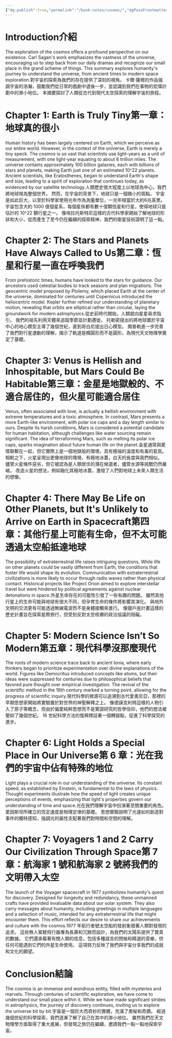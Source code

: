 ```yaml
---
{"dg-publish":true,"permalink":"/book-notes/cosmos/","dgPassFrontmatter":true}
---
```


# Introduction介紹

The exploration of the cosmos offers a profound perspective on our existence. Carl Sagan's work emphasizes the vastness of the universe, encouraging us to step back from our daily dramas and recognize our small place in the grand scheme of things. This summary explores humanity's journey to understand the universe, from ancient times to modern space exploration.對宇宙的探索為我們的存在提供了深刻的視角。 卡爾·薩根的作品強調宇宙的浩瀚，鼓勵我們從日常的戲劇中退後一步，並認識到我們在事物的宏偉計劃中的渺小地位。 本摘要探討了人類從古代到現代太空探索的理解宇宙的旅程。

# Chapter 1: Earth is Truly Tiny第一章：地球真的很小

Human history has been largely centered on Earth, which we perceive as our entire world. However, in the context of the universe, Earth is merely a tiny speck. The cosmos is so vast that scientists use light-years as a unit of measurement, with one light-year equating to about 6 trillion miles. The universe contains approximately 100 billion galaxies, each with billions of stars and planets, making Earth just one of an estimated 10^22 planets. Ancient scientists, like Eratosthenes, began to understand Earth's shape and size, leading to a spirit of exploration that continues today, as evidenced by our satellite technology.人類歷史很大程度上以地球為中心，我們將地球視為整個世界。 然而，在宇宙的背景下，地球只是一個微小的斑點。 宇宙是如此巨大，以至於科學家使用光年作為測量單位，一光年相當於大約6兆英里。 宇宙包含大約 1000 億個星系，每個星係都有數十億顆恆星和行星，使得地球只是估計的 10^22 顆行星之一。 像埃拉托斯特尼這樣的古代科學家開始了解地球的形狀和大小，從而產生了至今仍在繼續的探索精神，我們的衛星技術證明了這一點。

# Chapter 2: The Stars and Planets Have Always Called to Us第二章：恆星和行星一直在呼喚我們

From prehistoric times, humans have looked to the stars for guidance. Our ancestors used celestial bodies to track seasons and plan migrations. The geocentric model proposed by Ptolemy, which placed Earth at the center of the universe, dominated for centuries until Copernicus introduced the heliocentric model. Kepler further refined our understanding of planetary motion, revealing that orbits are elliptical rather than circular, laying the groundwork for modern astrophysics.從史前時代開始，人類就向星星尋求指引。 我們的祖先利用天體來追蹤季節並計劃遷徙。 托勒密提出的將地球置於宇宙中心的地心模型主導了幾個世紀，直到哥白尼提出日心模型。 開普勒進一步完善了我們對行星運動的理解，揭示了軌道是橢圓形而不是圓形，為現代天文物理學奠定了基礎。

# Chapter 3: Venus is Hellish and Inhospitable, but Mars Could Be Habitable第三章：金星是地獄般的、不適合居住的，但火星可能適合居住

Venus, often associated with love, is actually a hellish environment with extreme temperatures and a toxic atmosphere. In contrast, Mars presents a more Earth-like environment, with polar ice caps and a day length similar to ours. Despite its harsh conditions, Mars is considered a potential candidate for human habitation, although challenges like water sourcing remain significant. The idea of terraforming Mars, such as melting its polar ice caps, sparks imagination about future human life on the planet.金星通常與愛情聯繫在一起，但它實際上是一個地獄般的環境，具有極端的溫度和有毒的氣氛。 相較之下，火星呈現出更像地球的環境，有極地冰蓋，白天的長度與我們相似。 儘管火星條件惡劣，但它被認為是人類居住的潛在候選者，儘管水源等挑戰仍然嚴峻。 改造火星的想法，例如融化其極地冰蓋，激發了人們對地球上未來人類生活的想像。

# Chapter 4: There May Be Life on Other Planets, but It's Unlikely to Arrive on Earth in Spacecraft第四章：其他行星上可能有生命，但不太可能透過太空船抵達地球

The possibility of extraterrestrial life raises intriguing questions. While life on other planets could be vastly different from Earth, the conditions that foster life would shape its evolution. Communication with extraterrestrial civilizations is more likely to occur through radio waves rather than physical contact. Historical projects like Project Orion aimed to explore interstellar travel but were hindered by political agreements against nuclear detonations in space.外星生命存在的可能性引發了一些有趣的問題。 雖然其他行星上的生命可能與地球有很大不同，但孕育生命的條件將影響其演化。 與地外文明的交流更有可能透過無線電波而不是身體接觸來進行。 像獵戶座計畫這樣的歷史計畫旨在探索星際旅行，但受到反對太空核爆的政治協議的阻礙。

# Chapter 5: Modern Science Isn’t So Modern第五章：現代科學沒那麼現代

The roots of modern science trace back to ancient Ionia, where early thinkers began to prioritize experimentation over divine explanations of the world. Figures like Democritus introduced concepts like atoms, but their ideas were suppressed for centuries due to philosophical beliefs that favored pure thought over empirical investigation. The revival of the scientific method in the 16th century marked a turning point, allowing for the progress of scientific inquiry.現代科學的根源可以追溯到古代愛奧尼亞，那裡的早期思想家開始將實驗置於對世界的神聖解釋之上。 像德謨克利特這樣的人物引入了原子等概念，但由於偏愛純粹思想而不是實證研究的哲學信仰，他們的想法被壓抑了幾個世紀。 16 世紀科學方法的復興標誌著一個轉捩點，促進了科學探究的進步。

# Chapter 6: Light Holds a Special Place in Our Universe第 6 章：光在我們的宇宙中佔有特殊的地位

Light plays a crucial role in our understanding of the universe. Its constant speed, as established by Einstein, is fundamental to the laws of physics. Thought experiments illustrate how the speed of light creates unique perceptions of events, emphasizing that light's properties govern our understanding of time and space.光在我們理解宇宙中扮演著至關重要的角色。 愛因斯坦所確立的恆定速度是物理定律的基礎。 思想實驗說明了光速如何創造對事件的獨特感知，強調光的屬性支配著我們對時間和空間的理解。

# Chapter 7: Voyagers 1 and 2 Carry Our Civilization Through Space第 7 章：航海家 1 號和航海家 2 號將我們的文明帶入太空

The launch of the Voyager spacecraft in 1977 symbolizes humanity's quest for discovery. Designed for longevity and redundancy, these unmanned crafts have provided invaluable data about our solar system. They also carry messages about humanity, including greetings in multiple languages and a selection of music, intended for any extraterrestrial life that might encounter them. This effort reflects our desire to share our achievements and culture with the cosmos.1977 年航行者號太空船的發射象徵著人類對發現的追求。 這些無人駕駛飛行器專為長壽和冗餘而設計，為我們的太陽系提供了寶貴的數據。 它們還承載著有關人類的信息，包括多種語言的問候和精選的音樂，供任何可能遇到它們的外星生命使用。 這項努力反映了我們與宇宙分享我們的成就和文化的願望。

# Conclusion結論

The cosmos is an immense and wondrous entity, filled with mysteries and marvels. Through centuries of scientific exploration, we have come to understand our small place within it. While we have made significant strides in astrophysics, the journey of discovery continues, inviting us to explore the universe bit by bit.宇宙是一個巨大而奇妙的實體，充滿了奧秘和奇蹟。 經過幾個世紀的科學探索，我們逐漸了解了自己在其中的渺小地位。 雖然我們在天文物理學方面取得了重大進展，但發現之旅仍在繼續，邀請我們一點一點地探索宇宙。